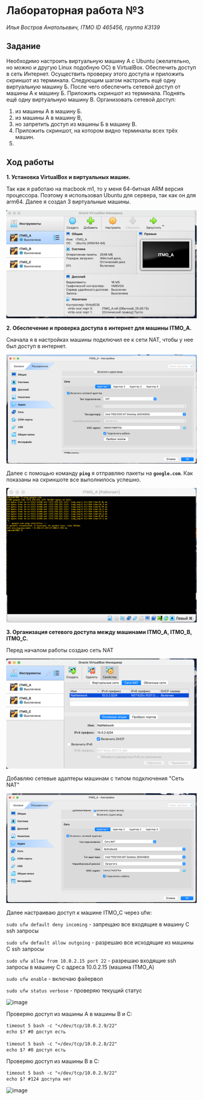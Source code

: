 
# Лабораторная работа №3

*Илья Востров Анатольевич, ITMO ID 465456,  группа К3139*

## Задание

Необходимо настроить виртуальную машину А с Ubuntu (желательно, но можно и другую Linux подобную ОС) в VirtualBox. Обеспечить доступ в сеть Интернет. Осуществить проверку этого доступа и приложить скриншот из терминала. Следующим шагом настроить ещё одну виртуальную машину Б. После чего обеспечить сетевой доступ от машины А к машину Б. Приложить скриншот из терминала. Поднять ещё одну виртуальную машину В. Организовать сетевой доступ:

1. из машины А в машину Б.
2. из машины А в машину В,
3. но запретить доступ из машины Б в машину В.
4. Приложить скриншот, на котором видно терминалы всех трёх машин.
5. 
## Ход работы
**1. Установка VirtualBox и виртуальных машин.**

Так как я работаю на macbook m1, то у меня 64-битная ARM версия процессора. Поэтому я использовал Ubuntu для сервера, так как он для arm64. Далее я создал 3 виртуальные машины.

![image](https://github.com/WillowRussia/ITMO-INFO-LAB3/blob/main/Assets/image1.png?raw=true)

**2. Обеспечение и проверка доступа в интернет для машины ITMO_A.**

Сначала я в настройках машины подключил ее к сети NAT, чтобы у нее был доступ в интернет.

![image](https://github.com/WillowRussia/ITMO-INFO-LAB3/blob/main/Assets/image2.png?raw=true)

Далее с помощью команду **`ping`** я отправляю пакеты на  **`google.com`**. Как показаны на скриншоте все выполнилось успешно.

![image](https://github.com/WillowRussia/ITMO-INFO-LAB3/blob/main/Assets/image_a.png?raw=true)

**3. Организация сетевого доступа между машинами ITMO_A, ITMO_B, ITMO_C.**

Перед началом работы создаю сеть NAT

![image](https://github.com/WillowRussia/ITMO-INFO-LAB3/blob/main/Assets/image3.png?raw=true)

Добавляю сетевые адаптеры машинам с типом подключения "Сеть NAT"

![image](https://github.com/WillowRussia/ITMO-INFO-LAB3/blob/main/Assets/image4.png?raw=true)

Далее настраиваю доступ к машине ITMO_C через ufw:

```sudo ufw default deny incoming``` - запрещаю все входящие в машину C ssh запросы

```sudo ufw default allow outgoing``` - разрешаю все исходящие из машины C ssh запросы

```sudo ufw allow from 10.0.2.15 port 22``` - разрешаю входящие ssh запросы в машину C с адреса 10.0.2.15 (машина ITMO_A)

```sudo ufw enable``` - включаю файервол

```sudo ufw status verbose``` - проверяю текущий статус

![image](https://github.com/WillowRussia/ITMO-INFO-LAB3/blob/main/Assets/image_b.png?raw=true)

Проверяю доступ из машины A в машины B и C:
```
timeout 5 bash -c "</dev/tcp/10.0.2.9/22"
echo $? #0 доступ есть

timeout 5 bash -c "</dev/tcp/10.0.2.8/22"
echo $? #0 доступ есть
```

Проверяю доступ из машины B в C:
```
timeout 5 bash -c "</dev/tcp/10.0.2.9/22"
echo $? #124 доступа нет
```
![image](https://github.com/WillowRussia/ITMO-INFO-LAB3/blob/main/Assets/image_c.png?raw=true)
